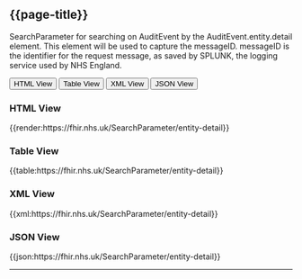 ## {{page-title}}

SearchParameter for searching on AuditEvent by the AuditEvent.entity.detail element. This element will be used to capture the messageID. messageID is the identifier for the request message, as saved by SPLUNK, the logging service used by NHS England.

<div class="tab">
 <button class="tablinks active" onclick="openTab(event, 'HTML View')">HTML View</button>
 <button class="tablinks" onclick="openTab(event, 'Table View')">Table View</button>
  <button class="tablinks" onclick="openTab(event, 'XML View')">XML View</button>
  <button class="tablinks" onclick="openTab(event, 'JSON View')">JSON View</button>
</div>

<div id="HTML View" class="tabcontent" style="display:block">
  <h3>HTML View</h3>
{{render:https://fhir.nhs.uk/SearchParameter/entity-detail}}
</div>

<div id="Table View" class="tabcontent">
  <h3>Table View</h3>
{{table:https://fhir.nhs.uk/SearchParameter/entity-detail}}
</div>

<div id="XML View" class="tabcontent">
  <h3>XML View</h3>
{{xml:https://fhir.nhs.uk/SearchParameter/entity-detail}}
</div>

<div id="JSON View" class="tabcontent">
  <h3>JSON View</h3>
{{json:https://fhir.nhs.uk/SearchParameter/entity-detail}}
</div>

---